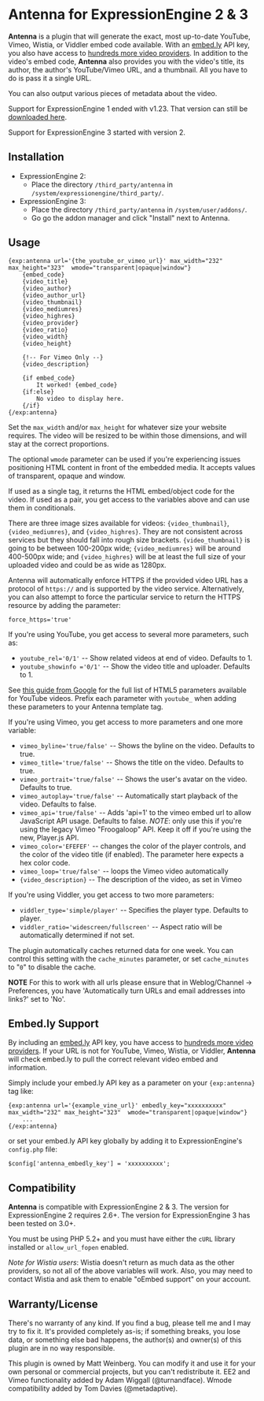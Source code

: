 Antenna for ExpressionEngine 2 & 3
========

**Antenna** is a plugin that will generate the exact, most up-to-date YouTube, Vimeo, Wistia, or Viddler embed code available. With an [embed.ly](http://embed.ly/) API key, you also have access to [hundreds more video providers](http://embed.ly/providers). In addition to the video's embed code, **Antenna** also provides you with the video's title, its author, the author's YouTube/Vimeo URL, and a thumbnail. All you have to do is pass it a single URL.

You can also output various pieces of metadata about the video.

Support for ExpressionEngine 1 ended with v1.23. That version can still be [downloaded here](https://github.com/vector/Antenna/releases/tag/v1.23).

Support for ExpressionEngine 3 started with version 2.

Installation
-------

- ExpressionEngine 2:
  - Place the directory `/third_party/antenna` in `/system/expressionengine/third_party/`.
- ExpressionEngine 3:
  - Place the directory `/third_party/antenna` in `/system/user/addons/`.
  - Go go the addon manager and click "Install" next to Antenna.

Usage
-------

	{exp:antenna url='{the_youtube_or_vimeo_url}' max_width="232" max_height="323"  wmode="transparent|opaque|window"}
	    {embed_code}
	    {video_title}
	    {video_author}
	    {video_author_url}
	    {video_thumbnail}
	    {video_mediumres}
	    {video_highres}
	    {video_provider}
	    {video_ratio}
	    {video_width}
	    {video_height}

	    {!-- For Vimeo Only --}
	    {video_description}

	    {if embed_code}
	        It worked! {embed_code}
	    {if:else}
	        No video to display here.
	    {/if}
	{/exp:antenna}


Set the `max_width` and/or `max_height` for whatever size your website requires. The video will be resized to be within those dimensions, and will stay at the correct proportions.

The optional `wmode` parameter can be used if you're experiencing issues positioning HTML content in front of the embedded media. It accepts values of transparent, opaque and window.

If used as a single tag, it returns the HTML embed/object code for the video. If used as a pair, you get access to the variables above and can use them in conditionals.

There are three image sizes available for videos: `{video_thumbnail}`, `{video_mediumres}`, and `{video_highres}`. They are not consistent across services but they should fall into rough size brackets. `{video_thumbnail}` is going to be between 100-200px wide; `{video_mediumres}` will be around 400-500px wide; and `{video_highres}` will be at least the full size of your uploaded video and could be as wide as 1280px.

Antenna will automatically enforce HTTPS if the provided video URL has a protocol of `https://` and is supported by the video service. Alternatively, you can also attempt to force the particular service to return the HTTPS resource by adding the parameter:

    force_https='true'

If you're using YouTube, you get access to several more parameters, such as:

- `youtube_rel='0/1'` -- Show related videos at end of video. Defaults to 1.
- `youtube_showinfo ='0/1'` -- Show the video title and uploader. Defaults to 1.

See [this guide from Google](https://developers.google.com/youtube/player_parameters#Parameters) for the full list of HTML5 parameters available for YouTube videos. Prefix each parameter with `youtube_` when adding these parameters to your Antenna template tag.

If you're using Vimeo, you get access to more parameters and one more variable:

- `vimeo_byline='true/false'` -- Shows the byline on the video. Defaults to true.
- `vimeo_title='true/false'` -- Shows the title on the video. Defaults to true.
- `vimeo_portrait='true/false'` -- Shows the user's avatar on the video. Defaults to true.
- `vimeo_autoplay='true/false'` -- Automatically start playback of the video. Defaults to false.
- `vimeo_api='true/false'` -- Adds 'api=1' to the vimeo embed url to allow JavaScript API usage. Defaults to false. *NOTE*: only use this if you're using the legacy Vimeo "Froogaloop" API. Keep it off if you're using the new, Player.js API.
- `vimeo_color='EFEFEF'` -- changes the color of the player controls, and the color of the video title (if enabled). The parameter here expects a hex color code.
- `vimeo_loop='true/false'` -- loops the Vimeo video automatically
- `{video_description}` -- The description of the video, as set in Vimeo

If you're using Viddler, you get access to two more parameters:

- `viddler_type='simple/player'` -- Specifies the player type. Defaults to player.
- `viddler_ratio='widescreen/fullscreen'` -- Aspect ratio will be automatically determined if not set.

The plugin automatically caches returned data for one week. You can control this setting with the `cache_minutes` parameter, or set `cache_minutes` to "`0`" to disable the cache.

**NOTE** For this to work with all urls please ensure that in Weblog/Channel -> Preferences, you have 'Automatically turn URLs and email addresses into links?' set to 'No'.

Embed.ly Support
-------

By including an [embed.ly](http://embed.ly/) API key, you have access to [hundreds more video providers](http://embed.ly/providers). If your URL is not for YouTube, Vimeo, Wistia, or Viddler, **Antenna** will check embed.ly to pull the correct relevant video embed and information.

Simply include your embed.ly API key as a parameter on your `{exp:antenna}` tag like:

```
{exp:antenna url='{example_vine_url}' embedly_key="xxxxxxxxxx" max_width="232" max_height="323"  wmode="transparent|opaque|window"}
	...
{/exp:antenna}
```

or set your embed.ly API key globally by adding it to ExpressionEngine's `config.php` file:

```
$config['antenna_embedly_key'] = 'xxxxxxxxxx';
```

Compatibility
-------

**Antenna** is compatible with ExpressionEngine 2 & 3. The version for ExpressionEngine 2 requires 2.6+. The version for ExpressionEngine 3 has been tested on 3.0+.

You must be using PHP 5.2+ and you must have either the `cURL` library installed or `allow_url_fopen` enabled.

*Note for Wistia users*: Wistia doesn't return as much data as the other providers, so not all of the above variables will work. Also, you may need to contact Wistia and ask them to enable "oEmbed support" on your account.

Warranty/License
-------

There's no warranty of any kind. If you find a bug, please tell me and I may try to fix it. It's provided completely as-is; if something breaks, you lose data, or something else bad happens, the author(s) and owner(s) of this plugin are in no way responsible.

This plugin is owned by Matt Weinberg. You can modify it and use it for your own personal or commercial projects, but you can't redistribute it. EE2 and Vimeo functionality added by Adam Wiggall (@turnandface). Wmode compatibility added by Tom Davies (@metadaptive).

